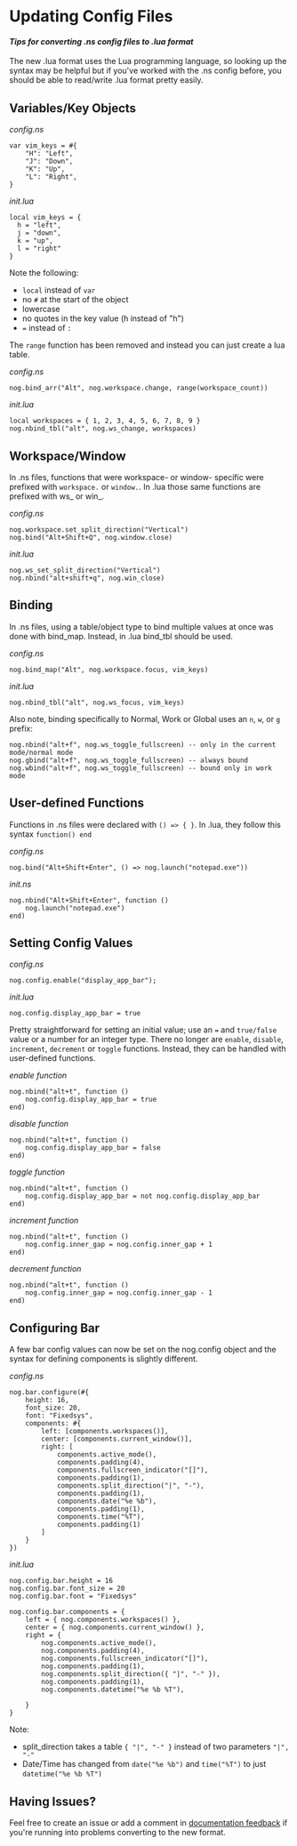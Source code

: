 # Updating Config Files
#### _Tips for converting .ns config files to .lua format_

The new .lua format uses the Lua programming language, so looking up the syntax may be helpful but if you've worked with the .ns config before, you should be able to read/write .lua format pretty easily.


## Variables/Key Objects

_config.ns_

```
var vim_keys = #{
    "H": "Left",
    "J": "Down",
    "K": "Up",
    "L": "Right",
}
```
_init.lua_
```
local vim_keys = {
  h = "left",
  j = "down",
  k = "up",
  l = "right"
}
```

Note the following:
- `local` instead of `var`
- no `#` at the start of the object
- lowercase
- no quotes in the key value (h instead of "h")
- `=` instead of `:`

The `range` function has been removed and instead you can just create a lua table.

_config.ns_
```
nog.bind_arr("Alt", nog.workspace.change, range(workspace_count))

```
_init.lua_
```
local workspaces = { 1, 2, 3, 4, 5, 6, 7, 8, 9 }
nog.nbind_tbl("alt", nog.ws_change, workspaces)
```

## Workspace/Window
In .ns files, functions that were workspace- or window- specific were prefixed with `workspace.` or `window.`. In .lua those same functions are prefixed with ws_ or win_. 

_config.ns_
```
nog.workspace.set_split_direction("Vertical")
nog.bind("Alt+Shift+Q", nog.window.close)
```

_init.lua_
```
nog.ws_set_split_direction("Vertical")
nog.nbind("alt+shift+q", nog.win_close)
```

## Binding 

In .ns files, using a table/object type to bind multiple values at once was done with bind_map. Instead, in .lua bind_tbl should be used.

_config.ns_
```
nog.bind_map("Alt", nog.workspace.focus, vim_keys)
```

_init.lua_
```
nog.nbind_tbl("alt", nog.ws_focus, vim_keys)

```

Also note, binding specifically to Normal, Work or Global uses an `n`, `w`, or `g` prefix:

```
nog.nbind("alt+f", nog.ws_toggle_fullscreen) -- only in the current mode/normal mode
nog.gbind("alt+f", nog.ws_toggle_fullscreen) -- always bound
nog.wbind("alt+f", nog.ws_toggle_fullscreen) -- bound only in work mode
```

## User-defined Functions

Functions in .ns files were declared with `() => { }`. In .lua, they follow this syntax `function() end`

_config.ns_
```
nog.bind("Alt+Shift+Enter", () => nog.launch("notepad.exe"))
```
_init.ns_
```
nog.nbind("Alt+Shift+Enter", function () 
    nog.launch("notepad.exe")
end)
```


## Setting Config Values

_config.ns_
```
nog.config.enable("display_app_bar");
```

_init.lua_
```
nog.config.display_app_bar = true
```
Pretty straightforward for setting an initial value; use an `=` and `true/false` value or a number for an integer type. There no longer are `enable`, `disable`, `increment`, `decrement` or `toggle` functions. Instead, they can be handled with user-defined functions. 

_enable function_
```
nog.nbind("alt+t", function ()
    nog.config.display_app_bar = true
end)
```

_disable function_
```
nog.nbind("alt+t", function ()
    nog.config.display_app_bar = false
end)
```

_toggle function_
```
nog.nbind("alt+t", function ()
    nog.config.display_app_bar = not nog.config.display_app_bar 
end)
```

_increment function_
```
nog.nbind("alt+t", function ()
    nog.config.inner_gap = nog.config.inner_gap + 1
end)
```

_decrement function_
```
nog.nbind("alt+t", function ()
    nog.config.inner_gap = nog.config.inner_gap - 1
end)
```

## Configuring Bar

A few bar config values can now be set on the nog.config object and the syntax for defining components is slightly different.

_config.ns_
```
nog.bar.configure(#{
    height: 16,
    font_size: 20,
    font: "Fixedsys",
    components: #{
        left: [components.workspaces()],
        center: [components.current_window()],
        right: [
            components.active_mode(),
            components.padding(4),
            components.fullscreen_indicator("[]"),
            components.padding(1),
            components.split_direction("|", "-"),
            components.padding(1),
            components.date("%e %b"),
            components.padding(1),
            components.time("%T"),
            components.padding(1)
        ]
    }
})
```

_init.lua_
```
nog.config.bar.height = 16
nog.config.bar.font_size = 20
nog.config.bar.font = "Fixedsys"

nog.config.bar.components = {
    left = { nog.components.workspaces() },
    center = { nog.components.current_window() },
    right = {
        nog.components.active_mode(),
        nog.components.padding(4),
        nog.components.fullscreen_indicator("[]"),
        nog.components.padding(1),
        nog.components.split_direction({ "|", "-" }),
        nog.components.padding(1),
        nog.components.datetime("%e %b %T"),

    }
}
```

Note:
- split_direction takes a table `{ "|", "-" }` instead of two parameters `"|", "-"`
- Date/Time has changed from `date("%e %b")` and `time("%T")` to just `datetime("%e %b %T")`



## Having Issues?
Feel free to create an issue or add a comment in [documentation feedback](https://github.com/TimUntersberger/nog/issues/106) if you're running into problems converting to the new format. 

